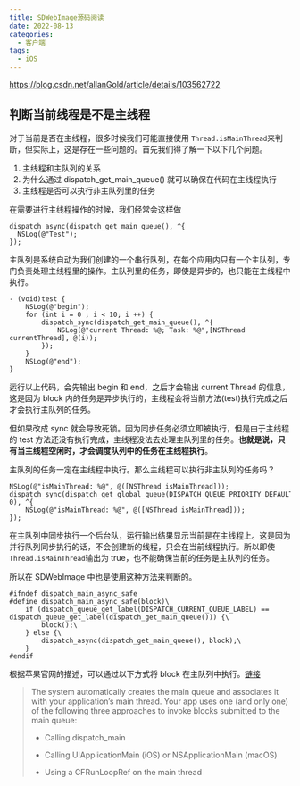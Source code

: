 ```yaml
---
title: SDWebImage源码阅读
date: 2022-08-13
categories:
  - 客户端
tags:
  - iOS
---
```


<https://blog.csdn.net/allanGold/article/details/103562722>

## 判断当前线程是不是主线程

对于当前是否在主线程，很多时候我们可能直接使用 `Thread.isMainThread`来判断，但实际上，这是存在一些问题的。首先我们得了解一下以下几个问题。

1. 主线程和主队列的关系
2. 为什么通过 dispatch_get_main_queue() 就可以确保在代码在主线程执行
3. 主线程是否可以执行非主队列里的任务

在需要进行主线程操作的时候，我们经常会这样做

```objc
dispatch_async(dispatch_get_main_queue(), ^{
  NSLog(@"Test");
});
```

主队列是系统自动为我们创建的一个串行队列，在每个应用内只有一个主队列，专门负责处理主线程里的操作。主队列里的任务，即使是异步的，也只能在主线程中执行。

```objc
- (void)test {
    NSLog(@"begin");
    for (int i = 0 ; i < 10; i ++) {
        dispatch_sync(dispatch_get_main_queue(), ^{
            NSLog(@"current Thread: %@; Task: %@",[NSThread currentThread], @(i));
        });
    }
    NSLog(@"end");
}
```

运行以上代码，会先输出 begin 和 end，之后才会输出 current Thread 的信息，这是因为 block 内的任务是异步执行的，主线程会将当前方法(test)执行完成之后才会执行主队列的任务。

但如果改成 sync 就会导致死锁。因为同步任务必须立即被执行，但是由于主线程的 test 方法还没有执行完成，主线程没法去处理主队列里的任务。**也就是说，只有当主线程空闲时，才会调度队列中的任务在主线程执行**。

主队列的任务一定在主线程中执行。那么主线程可以执行非主队列的任务吗？

```objc
NSLog(@"isMainThread: %@", @([NSThread isMainThread]));
dispatch_sync(dispatch_get_global_queue(DISPATCH_QUEUE_PRIORITY_DEFAULT, 0), ^{
    NSLog(@"isMainThread: %@", @([NSThread isMainThread]));
});
```

在主队列中同步执行一个后台队，运行输出结果显示当前是在主线程上。这是因为并行队列同步执行的话，不会创建新的线程，只会在当前线程执行。所以即使`Thread.isMainThread`输出为 true，也不能确保当前的任务是主队列的任务。

所以在 SDWebImage 中也是使用这种方法来判断的。

```objc
#ifndef dispatch_main_async_safe
#define dispatch_main_async_safe(block)\
    if (dispatch_queue_get_label(DISPATCH_CURRENT_QUEUE_LABEL) == dispatch_queue_get_label(dispatch_get_main_queue())) {\
        block();\
    } else {\
        dispatch_async(dispatch_get_main_queue(), block);\
    }
#endif
```

根据苹果官网的描述，可以通过以下方式将 block 在主队列中执行。[链接](https://developer.apple.com/documentation/dispatch/1452921-dispatch_get_main_queue)

> The system automatically creates the main queue and associates it with your application’s main thread. Your app uses one (and only one) of the following three approaches to invoke blocks submitted to the main queue:
>
> - Calling dispatch_main
>
> - Calling UIApplicationMain (iOS) or NSApplicationMain (macOS)
>
> - Using a CFRunLoopRef on the main thread
